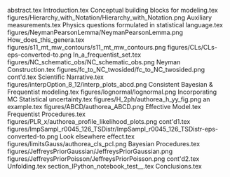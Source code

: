 abstract.tex
Introduction.tex
Conceptual building blocks for modeling.tex
figures/Hierarchy_with_Notation/Hierarchy_with_Notation.png
Auxiliary measurements.tex
Physics questions formulated in statistical language.tex
figures/NeymanPearsonLemma/NeymanPearsonLemma.png
How_does_this_genera.tex
figures/s11_mt_mw_contours/s11_mt_mw_contours.png
figures/CLs/CLs-eps-converted-to.png
In_a_frequentist_set.tex
figures/NC_schematic_obs/NC_schematic_obs.png
Neyman Construction.tex
figures/fc_to_NC_twosided/fc_to_NC_twosided.png
cont'd.tex
Scientific Narrative.tex
figures/interpOption_8_12/interp_plots_abcd.png
Consistent Bayesian & Frequentist modeling.tex
figures/lognormal/lognormal.png
Incorporating MC Statistical uncertainty.tex
figures/H_2ph/authorea_h_yy_fig.png
an example.tex
figures/ABCD/authorea_ABCD.png
Effective Model.tex
Frequentist Procedures.tex
figures/PLR_x/authorea_profile_likelihood_plots.png
cont'd1.tex
figures/ImpSampl_r0045_126_TSDistr/ImpSampl_r0045_126_TSDistr-eps-converted-to.png
Look elsewhere effect.tex
figures/limitsGauss/authorea_cls_pcl.png
Bayesian Procedures.tex
figures/JeffreysPriorGaussian/JeffreysPriorGaussian.png
figures/JeffreysPriorPoisson/JeffreysPriorPoisson.png
cont'd2.tex
Unfolding.tex
section_IPython_notebook_test__.tex
Conclusions.tex
